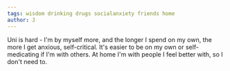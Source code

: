```yaml
---
tags: wisdom drinking drugs socialanxiety friends home
author: J
---
```

Uni is hard - I'm by myself more, and the longer I spend on my own, the more I get anxious, self-critical. It's easier to be on my own or self-medicating if I'm with others. At home I'm with people I feel better with, so I don't need to.
